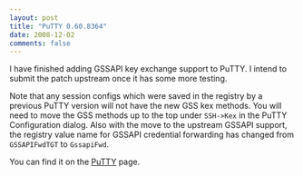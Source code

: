 ```yaml
---
layout: post
title: "PuTTY 0.60.8364"
date: 2008-12-02
comments: false
---
```

I have finished adding GSSAPI key exchange support to PuTTY. I intend to submit
the patch upstream once it has some more testing.




Note that any session configs which were saved in the registry by a previous PuTTY version will not have the new GSS kex methods. You will need to move the GSS methods up to the top under `SSH->Kex` in the PuTTY Configuration dialog. Also with the move to the upstream GSSAPI support, the registry value name for GSSAPI credential forwarding has changed from `GSSAPIFwdTGT` to `GssapiFwd`.




You can find it on the [PuTTY][0] page.



[0]: /software/putty
